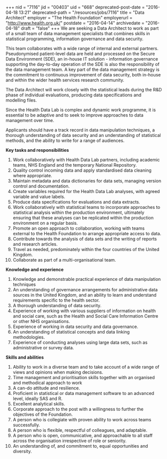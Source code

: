 +++
nid = "7116"
jid = "00403"
uid = "668"
deprecated-post-date = "2016-04-18 13:21"
deprecated-path = "/resources/jobs/7116"
title = "Data Architect"
employer = "The Health Foundation"
employerurl = "http://www.health.org.uk/"
postdate = "2016-04-14"
archivedate = "2016-04-18"
draft = "false"
+++
We are seeking a Data Architect to work as part of a small team of data
management specialists that combines skills in statistical programming,
information governance and data security.

This team collaborates with a wide range of internal and external
partners. Pseudonymised patient-level data are held and processed on the
Secure Data Environment (SDE), an in-house IT solution - information
governance supporting the day-to-day operation of the SDE is also the
responsibility of the data management team. A key part of the data
management strategy is the commitment to continuous improvement of data
security, both in-house and within the wider health services research
community.

The Data Architect will work closely with the statistical leads during
the R&D phase of individual evaluations, producing data specifications
and modelling files.

Since the Health Data Lab is complex and dynamic work programme, it is
essential to be adaptive and to seek to improve approaches to data
management over time.

Applicants should have a track record in data manipulation techniques, a
thorough understanding of data security and an understanding of
statistical methods, and the ability to write for a range of audiences.

**Key tasks and responsibilities**

1.  Work collaboratively with Health Data Lab partners, including
    academic teams, NHS England and the temporary National Repository.
2.  Quality control incoming data and apply standardised data cleaning
    where appropriate.
3.  Maintain metadata and data dictionaries for data sets, managing
    version control and documentation.
4.  Create variables required for the Health Data Lab analyses, with
    agreed variable and value labels.
5.  Produce data specifications for evaluations and data extracts.
6.  Work collaboratively with statistical teams to incorporate
    approaches to statistical analysis within the production
    environment, ultimately ensuring that these analyses can be
    replicated within the production environment on a regular basis.
7.  Promote an open approach to collaboration, working with teams
    external to the Health Foundation to arrange appropriate access to
    data.
8.  Contribute towards the analysis of data sets and the writing of
    reports and research articles.
9.  Travel as needed, predominately within the four countries of the
    United Kingdom.
10. Collaborate as part of a multi-organisational team. 
  
**Knowledge and experience**

1.  Knowledge and demonstrable practical experience of data manipulation
    techniques
2.  An understanding of governance arrangements for administrative data
    sources in the United Kingdom, and an ability to learn and
    understand requirements specific to the health sector.
3.  A thorough understanding of data security.
4.  Experience of working with various suppliers of information on
    health and social care, such as the Health and Social Care
    Information Centre or other NHS organisations.
5.  Experience of working in data security and data governance.
6.  An understanding of statistical concepts and data linking
    methodologies.
7.  Experience of conducting analyses using large data sets, such as
    administrative or survey data.

**Skills and abilities**

1.  Ability to work in a diverse team and to take account of a wide
    range of views and opinions when making decisions.
2.  Time management and prioritisation skills together with an organised
    and methodical approach to work
3.  A can-do attitude and resilience.
4.  Proficient in statistical or data management software to an advanced
    level, ideally SAS and R.
5.  Excellent analytical skills.
6.  Corporate approach to the post with a willingness to further the
    objectives of the Foundation.
7.  A person who is collegiate with proven ability to work across teams
    successfully.
8.  A person who is flexible, respectful of colleagues, and adaptable.
9.  A person who is open, communicative, and approachable to all staff
    across the organisation irrespective of role or seniority.
10. An understanding of, and commitment to, equal opportunities and
    diversity.
